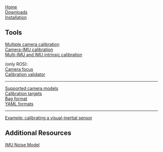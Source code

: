 [Home](home)<br>
[Downloads](downloads)<br>
[Installation](installation)<br>

Tools
---
[Multiple camera calibration](multiple-camera-calibration)<br>
[Camera-IMU calibration](camera-imu-calibration)<br>
[Multi-IMU and IMU intrinsic calibration](Multi-IMU-and-IMU-intrinsic-calibration)<br>

(only ROS):<br>
[Camera focus](camera-focus)<br>
[Calibration validator](calibration-validator)<br>

---
[Supported camera models](supported-models)<br>
[Calibration targets](calibration-targets)<br>
[Bag format](bag-format)<br>
[YAML formats](yaml-formats)<br>

---
[Example: calibrating a visual-inertial sensor](calibrating-the-vi-sensor)<br>

Additional Resources<br>
---
[IMU Noise Model](IMU-Noise-Model)<br>